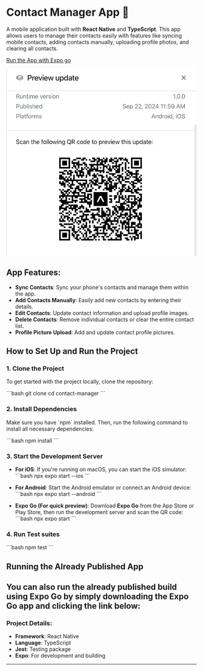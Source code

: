 # Contact Manager App 📱

A mobile application built with **React Native** and **TypeScript**. This app allows users to manage their contacts easily with features like syncing mobile contacts, adding contacts manually, uploading profile photos, and clearing all contacts.

[Run the App with Expo go](https://expo.dev/preview/update?message=feat%3A%20Refactor%20gitlab%20workflow%20file%20and%20eas.json%0Aadds%20eas%20auto%20update%20for%20staging%20and%20prod%20env%0Aadds%20production.yml%20workflow&updateRuntimeVersion=1.0.0&createdAt=2024-09-22T09%3A59%3A33.618Z&slug=exp&projectId=45817b8c-8c28-4c71-a832-01b76ab9b113&group=3cb4bc31-57b1-4bb5-9437-85d827e24f59)


![Scan QR code](assets/images/qr-code.png)

## App Features:
- **Sync Contacts**: Sync your phone's contacts and manage them within the app.
- **Add Contacts Manually**: Easily add new contacts by entering their details.
- **Edit Contacts**: Update contact information and upload profile images.
- **Delete Contacts**: Remove individual contacts or clear the entire contact list.
- **Profile Picture Upload**: Add and update contact profile pictures.
  
## How to Set Up and Run the Project

### 1. Clone the Project
To get started with the project locally, clone the repository:

\`\`\`bash
git clone
cd contact-manager
\`\`\`

### 2. Install Dependencies
Make sure you have \`npm\` installed. Then, run the following command to install all necessary dependencies:

\`\`\`bash
npm install
\`\`\`

### 3. Start the Development Server

- **For iOS**:
  If you're running on macOS, you can start the iOS simulator:
  \`\`\`bash
  npx expo start --ios
  \`\`\`

- **For Android**:
  Start the Android emulator or connect an Android device:
  \`\`\`bash
  npx expo start --android
  \`\`\`

- **Expo Go (For quick preview)**:
  Download **Expo Go** from the App Store or Play Store, then run the development server and scan the QR code:
  \`\`\`bash
  npx expo start
  \`\`\`

### 4. Run Test suites
\`\`\`bash
npm test
\`\`\`

## Running the Already Published App

You can also run the already published build using **Expo Go** by simply downloading the Expo Go app and clicking the link below:
---

### Project Details:
- **Framework**: React Native
- **Language**: TypeScript
- **Jest**: Testing package
- **Expo**: For development and building

---

